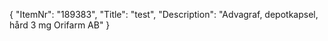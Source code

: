 {
  "ItemNr": "189383",
  "Title": "test",
  "Description": "Advagraf, depotkapsel, hård 3 mg Orifarm AB"
}